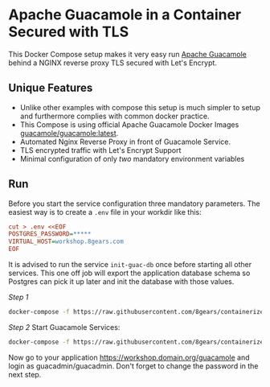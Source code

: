 # Apache Guacamole in a Container Secured with TLS

This Docker Compose setup makes it very easy run [Apache Guacamole](https://guacamole.incubator.apache.org/) behind a NGINX reverse proxy TLS secured with Let's Encrypt.

## Unique Features

* Unlike other examples with compose this setup is much simpler to setup and furthermore complies with common docker practice.
* This Compose is using official Apache Guacamole Docker Images [guacamole/guacamole:latest](https://hub.docker.com/r/guacamole/).
* Automated Nginx Reverse Proxy in front of Guacamole Service.
* TLS encrypted traffic with Let's Encrypt Support
* Minimal configuration of only *two* mandatory environment variables

## Run

Before you start the service configuration three mandatory parameters.
The easiest way is to create a `.env` file in your workdir like this:

```ini
cut > .env <<EOF
POSTGRES_PASSWORD=*****
VIRTUAL_HOST=workshop.8gears.com
EOF
```

It is advised to run the service `init-guac-db` once before starting all other services. This one off job will export the application database schema so Postgres can pick it up later and init the database with those values.

*Step 1*
```sh
docker-compose -f https://raw.githubusercontent.com/8gears/containerized-guacamole/master/docker-compose.yml up init-guac-db
```

*Step 2* Start Guacamole Services:

```sh
docker-compose -f https://raw.githubusercontent.com/8gears/containerized-guacamole/master/docker-compose.yml up -d
```

Now go to your application https://workshop.domain.org/guacamole and login as guacadmin/guacadmin. 
Don't forget to change the password in the next step.
